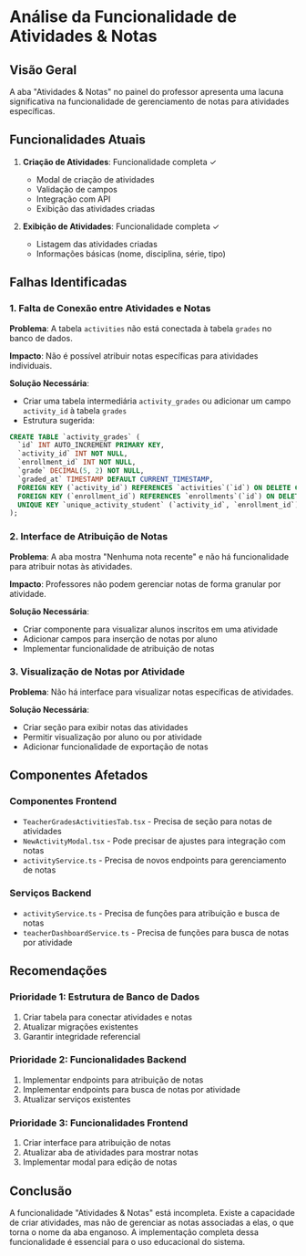 # Análise da Funcionalidade de Atividades & Notas

## Visão Geral
A aba "Atividades & Notas" no painel do professor apresenta uma lacuna significativa na funcionalidade de gerenciamento de notas para atividades específicas.

## Funcionalidades Atuais
1. **Criação de Atividades**: Funcionalidade completa ✓
   - Modal de criação de atividades
   - Validação de campos
   - Integração com API
   - Exibição das atividades criadas

2. **Exibição de Atividades**: Funcionalidade completa ✓
   - Listagem das atividades criadas
   - Informações básicas (nome, disciplina, série, tipo)

## Falhas Identificadas

### 1. Falta de Conexão entre Atividades e Notas
**Problema**: A tabela `activities` não está conectada à tabela `grades` no banco de dados.

**Impacto**: Não é possível atribuir notas específicas para atividades individuais.

**Solução Necessária**: 
- Criar uma tabela intermediária `activity_grades` ou adicionar um campo `activity_id` à tabela `grades`
- Estrutura sugerida:
```sql
CREATE TABLE `activity_grades` (
  `id` INT AUTO_INCREMENT PRIMARY KEY,
  `activity_id` INT NOT NULL,
  `enrollment_id` INT NOT NULL,
  `grade` DECIMAL(5, 2) NOT NULL,
  `graded_at` TIMESTAMP DEFAULT CURRENT_TIMESTAMP,
  FOREIGN KEY (`activity_id`) REFERENCES `activities`(`id`) ON DELETE CASCADE,
  FOREIGN KEY (`enrollment_id`) REFERENCES `enrollments`(`id`) ON DELETE CASCADE,
  UNIQUE KEY `unique_activity_student` (`activity_id`, `enrollment_id`)
);
```

### 2. Interface de Atribuição de Notas
**Problema**: A aba mostra "Nenhuma nota recente" e não há funcionalidade para atribuir notas às atividades.

**Impacto**: Professores não podem gerenciar notas de forma granular por atividade.

**Solução Necessária**:
- Criar componente para visualizar alunos inscritos em uma atividade
- Adicionar campos para inserção de notas por aluno
- Implementar funcionalidade de atribuição de notas

### 3. Visualização de Notas por Atividade
**Problema**: Não há interface para visualizar notas específicas de atividades.

**Solução Necessária**:
- Criar seção para exibir notas das atividades
- Permitir visualização por aluno ou por atividade
- Adicionar funcionalidade de exportação de notas

## Componentes Afetados

### Componentes Frontend
- `TeacherGradesActivitiesTab.tsx` - Precisa de seção para notas de atividades
- `NewActivityModal.tsx` - Pode precisar de ajustes para integração com notas
- `activityService.ts` - Precisa de novos endpoints para gerenciamento de notas

### Serviços Backend
- `activityService.ts` - Precisa de funções para atribuição e busca de notas
- `teacherDashboardService.ts` - Precisa de funções para busca de notas por atividade

## Recomendações

### Prioridade 1: Estrutura de Banco de Dados
1. Criar tabela para conectar atividades e notas
2. Atualizar migrações existentes
3. Garantir integridade referencial

### Prioridade 2: Funcionalidades Backend
1. Implementar endpoints para atribuição de notas
2. Implementar endpoints para busca de notas por atividade
3. Atualizar serviços existentes

### Prioridade 3: Funcionalidades Frontend
1. Criar interface para atribuição de notas
2. Atualizar aba de atividades para mostrar notas
3. Implementar modal para edição de notas

## Conclusão
A funcionalidade "Atividades & Notas" está incompleta. Existe a capacidade de criar atividades, mas não de gerenciar as notas associadas a elas, o que torna o nome da aba enganoso. A implementação completa dessa funcionalidade é essencial para o uso educacional do sistema.

